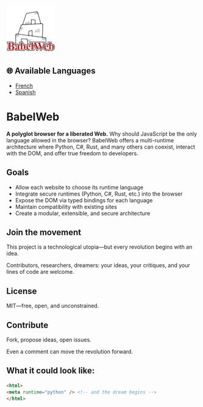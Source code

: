 ![Logo BabelWeb](logo.png "The polyglotte browser")

## 🌐 Available Languages
- [French](docs/README-fr.md)
- [Spanish](docs/README-es.md)

# BabelWeb
**A polyglot browser for a liberated Web.** Why should JavaScript be the only language allowed in the browser? BabelWeb offers a multi-runtime architecture where Python, C#, Rust, and many others can coexist, interact with the DOM, and offer true freedom to developers.

## Goals

- Allow each website to choose its runtime language
- Integrate secure runtimes (Python, C#, Rust, etc.) into the browser
- Expose the DOM via typed bindings for each language
- Maintain compatibility with existing sites
- Create a modular, extensible, and secure architecture

## Join the movement

This project is a technological utopia—but every revolution begins with an idea.

Contributors, researchers, dreamers: your ideas, your critiques, and your lines of code are welcome.

## License

MIT—free, open, and unconstrained.

## Contribute

Fork, propose ideas, open issues.

Even a comment can move the revolution forward.

## What it could look like:
```html
<html>
<meta runtime="python" /> <!-- and the dream begins -->
</html>
```
